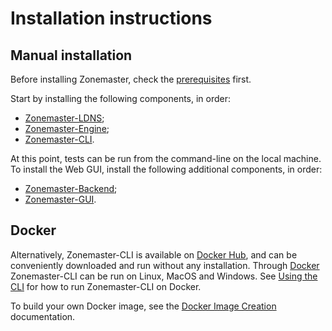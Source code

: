 # Installation instructions

## Manual installation

Before installing Zonemaster, check the [prerequisites] first.

Start by installing the following components, in order:

 * [Zonemaster-LDNS];
 * [Zonemaster-Engine];
 * [Zonemaster-CLI].

At this point, tests can be run from the command-line on the local machine. To install the Web GUI, install the following additional components, in order:

 * [Zonemaster-Backend];
 * [Zonemaster-GUI].

## Docker

Alternatively, Zonemaster-CLI is available on [Docker Hub], and can be
conveniently downloaded and run without any installation. Through [Docker]
Zonemaster-CLI can be run on Linux, MacOS and Windows. See [Using the CLI] for
how to run Zonemaster-CLI on Docker.

To build your own Docker image, see the [Docker Image Creation] documentation.

[Docker Hub]:                          https://hub.docker.com/u/zonemaster
[Docker Image Creation]:               https://github.com/zonemaster/zonemaster/blob/master/docs/internal/maintenance/ReleaseProcess-create-docker-image.md
[Docker]:                              https://www.docker.com/get-started
[prerequisites]:                       prerequisites.md
[Using the CLI]:                       ../using/cli.md
[Zonemaster-Backend]:                  zonemaster-backend.md
[Zonemaster-CLI]:                      zonemaster-cli.md
[Zonemaster-Engine]:                   zonemaster-engine.md
[Zonemaster-GUI]:                      zonemaster-gui.md
[Zonemaster-LDNS]:                     zonemaster-ldns.md
